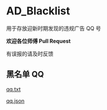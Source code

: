 # AD_Blacklist

用于存放迎新时期发现的违规广告 QQ 号

**欢迎各位师傅 Pull Request**

有误报的请及时反馈

## 黑名单 QQ

[qq.txt](./qq.txt)

[qq.json](./qq.json)
